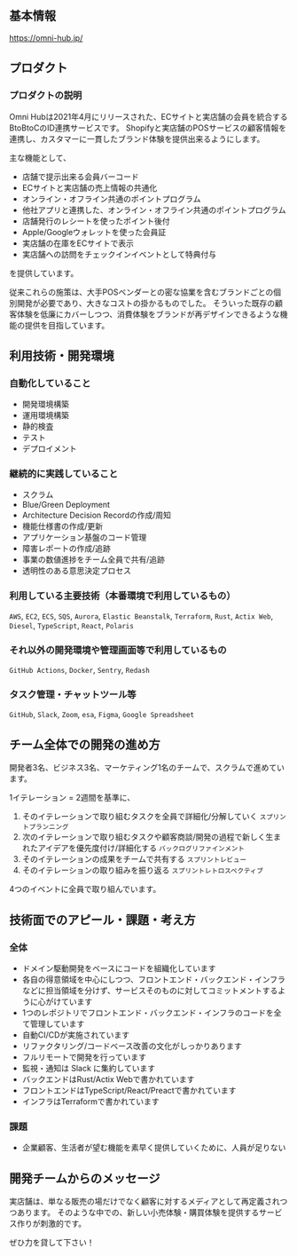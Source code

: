 ## 基本情報

https://omni-hub.jp/

## プロダクト

### プロダクトの説明

Omni Hubは2021年4月にリリースされた、ECサイトと実店舗の会員を統合するBtoBtoCのID連携サービスです。
Shopifyと実店舗のPOSサービスの顧客情報を連携し、カスタマーに一貫したブランド体験を提供出来るようにします。

主な機能として、

* 店舗で提示出来る会員バーコード
* ECサイトと実店舗の売上情報の共通化
* オンライン・オフライン共通のポイントプログラム
* 他社アプリと連携した、オンライン・オフライン共通のポイントプログラム
* 店舗発行のレシートを使ったポイント後付
* Apple/Googleウォレットを使った会員証
* 実店舗の在庫をECサイトで表示
* 実店舗への訪問をチェックインイベントとして特典付与

を提供しています。

従来これらの施策は、大手POSベンダーとの密な協業を含むブランドごとの個別開発が必要であり、大きなコストの掛かるものでした。
そういった既存の顧客体験を低廉にカバーしつつ、消費体験をブランドが再デザインできるような機能の提供を目指しています。

## 利用技術・開発環境

### 自動化していること

- 開発環境構築
- 運用環境構築
- 静的検査
- テスト
- デプロイメント

### 継続的に実践していること

- スクラム
- Blue/Green Deployment
- Architecture Decision Recordの作成/周知
- 機能仕様書の作成/更新
- アプリケーション基盤のコード管理
- 障害レポートの作成/追跡
- 事業の数値進捗をチーム全員で共有/追跡
- 透明性のある意思決定プロセス

### 利用している主要技術（本番環境で利用しているもの）

`AWS`, `EC2`, `ECS`, `SQS`, `Aurora`, `Elastic Beanstalk`, `Terraform`, `Rust`, `Actix Web`, `Diesel`, `TypeScript`, `React`, `Polaris`

### それ以外の開発環境や管理画面等で利用しているもの

`GitHub Actions`, `Docker`, `Sentry`, `Redash`

### タスク管理・チャットツール等

`GitHub`, `Slack`, `Zoom`, `esa`, `Figma`, `Google Spreadsheet`

## チーム全体での開発の進め方

開発者3名、ビジネス3名、マーケティング1名のチームで、スクラムで進めています。

1イテレーション = 2週間を基準に、

1. そのイテレーションで取り組むタスクを全員で詳細化/分解していく `スプリントプランニング`
1. 次のイテレーションで取り組むタスクや顧客商談/開発の過程で新しく生まれたアイデアを優先度付け/詳細化する `バックログリファインメント`
1. そのイテレーションの成果をチームで共有する `スプリントレビュー`
1. そのイテレーションの取り組みを振り返る `スプリントレトロスペクティブ`

4つのイベントに全員で取り組んでいます。

## 技術面でのアピール・課題・考え方

### 全体

- ドメイン駆動開発をベースにコードを組織化しています
- 各自の得意領域を中心にしつつ、フロントエンド・バックエンド・インフラなどに担当領域を分けず、サービスそのものに対してコミットメントするように心がけています
- 1つのレポジトリでフロントエンド・バックエンド・インフラのコードを全て管理しています
- 自動CI/CDが実施されています
- リファクタリング/コードベース改善の文化がしっかりあります
- フルリモートで開発を行っています
- 監視・通知は Slack に集約しています
- バックエンドはRust/Actix Webで書かれています
- フロントエンドはTypeScript/React/Preactで書かれています
- インフラはTerraformで書かれています

### 課題

- 企業顧客、生活者が望む機能を素早く提供していくために、人員が足りない

## 開発チームからのメッセージ

実店舗は、単なる販売の場だけでなく顧客に対するメディアとして再定義されつつあります。
そのような中での、新しい小売体験・購買体験を提供するサービス作りが刺激的です。

ぜひ力を貸して下さい！
